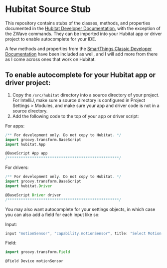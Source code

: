 # Hubitat Source Stub

This repository contains stubs of the classes, methods, and properties documented in the [Hubitat Developer Documentation](https://docs.hubitat.com/index.php?title=Developer_Documentation), with the exception of the ZWave commands. They can be imported into your Hubitat app or driver project to enable autocomplete for your IDE.

A few methods and properties from the [SmartThings Classic Developer Documentation](https://docs.smartthings.com/en/latest/) have been included as well, and I will add more from there as I come across ones that work on Hubitat.

## To enable autocomplete for your Hubitat app or driver project:
1. Copy the `/src/hubitat` directory into a source directory of your project. For IntelliJ, make sure a source directory is configured in Project Settings > Modules, and make sure your app and driver code is not in a source directory.
2. Add the following code to the top of your app or driver script:

For apps:
```groovy
/** For development only. Do not copy to Hubitat. */
import groovy.transform.BaseScript
import hubitat.App

@BaseScript App app
/**************************************************/
```
For drivers:
```groovy
/** For development only. Do not copy to Hubitat. */
import groovy.transform.BaseScript
import hubitat.Driver

@BaseScript Driver driver
/**************************************************/
```

You may also want autocomplete for your settings objects, in which case you can also add a field for each input like so:

Input:
```groovy
input "motionSensor", "capability.motionSensor", title: "Select Motion Sensor", required: true
```
Field:
```groovy
import groovy.transform.Field

@Field Device motionSensor
```